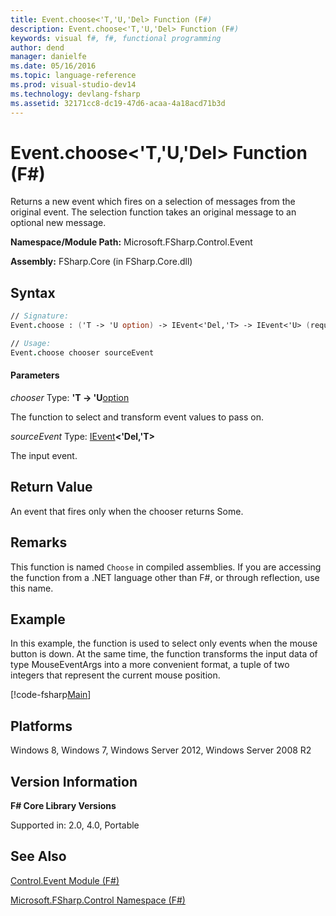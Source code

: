 ```yaml
---
title: Event.choose<'T,'U,'Del> Function (F#)
description: Event.choose<'T,'U,'Del> Function (F#)
keywords: visual f#, f#, functional programming
author: dend
manager: danielfe
ms.date: 05/16/2016
ms.topic: language-reference
ms.prod: visual-studio-dev14
ms.technology: devlang-fsharp
ms.assetid: 32171cc8-dc19-47d6-acaa-4a18acd71b3d 
---
```


# Event.choose<'T,'U,'Del> Function (F#)

Returns a new event which fires on a selection of messages from the original event. The selection function takes an original message to an optional new message.

**Namespace/Module Path:** Microsoft.FSharp.Control.Event

**Assembly:** FSharp.Core (in FSharp.Core.dll)


## Syntax

```fsharp
// Signature:
Event.choose : ('T -> 'U option) -> IEvent<'Del,'T> -> IEvent<'U> (requires delegate)

// Usage:
Event.choose chooser sourceEvent
```

#### Parameters
*chooser*
Type: **'T -&gt; 'U**[option](https://msdn.microsoft.com/library/b08add48-34bf-4410-80a1-ef6a8daddc58)


The function to select and transform event values to pass on.


*sourceEvent*
Type: [IEvent](https://msdn.microsoft.com/library/8dbca0df-f8a1-40bd-8d50-aa26f6a8b862)**&lt;'Del,'T&gt;**


The input event.

## Return Value

An event that fires only when the chooser returns Some.

## Remarks
This function is named `Choose` in compiled assemblies. If you are accessing the function from a .NET language other than F#, or through reflection, use this name.

## Example

In this example, the function is used to select only events when the mouse button is down. At the same time, the function transforms the input data of type MouseEventArgs into a more convenient format, a tuple of two integers that represent the current mouse position.

[!code-fsharp[Main](../../../samples/snippets/fsevents/snippet2.fs)]

## Platforms
Windows 8, Windows 7, Windows Server 2012, Windows Server 2008 R2


## Version Information
**F# Core Library Versions**

Supported in: 2.0, 4.0, Portable

## See Also
[Control.Event Module &#40;F&#35;&#41;](Control.Event-Module-%5BFSharp%5D.md)

[Microsoft.FSharp.Control Namespace &#40;F&#35;&#41;](Microsoft.FSharp.Control-Namespace-%5BFSharp%5D.md)